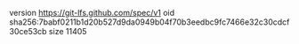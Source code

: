 version https://git-lfs.github.com/spec/v1
oid sha256:7babf0211b1d20b527d9da0949b04f70b3eedbc9fc7466e32c30cdcf30ce53cb
size 11405
